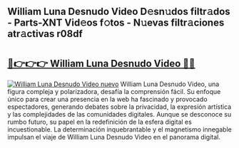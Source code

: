 ## William Luna Desnudo Video D𝚎sn𝚞dos filtr𝚊dos - Parts-XNT Vid𝚎os f𝚘tos - N𝚞evas filtr𝚊ciones atr𝚊ctivas r08df

# <h2><a href="http://mb6hoeo.tromn.icu/?c=William+Luna+Desnudo+Video">🔗👉👉👉 William Luna Desnudo Video 🔗🔗</a></h2>

[![William Luna Desnudo Video nuevo](https://i.imgur.com/pEAQMta.gif)](http://mb6hoeo.tromn.icu/?c=William+Luna+Desnudo+Video)
William Luna Desnudo Video, una figura compleja y polarizadora, desafía la comprensión fácil. Su enfoque único para crear una presencia en la web ha fascinado y provocado espectadores, generando debates sobre la privacidad, la expresión artística y las complejidades de las comunidades digitales. Aunque se desconoce su rumbo futuro, su papel en la redefinición de la esfera digital es incuestionable. La determinación inquebrantable y el magnetismo innegable impulsan el viaje de William Luna Desnudo Video en el panorama digital.
